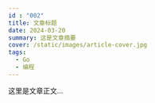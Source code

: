 ```yaml
---
id : "002"
title: 文章标题
date: 2024-03-20
summary: 这是文章摘要
cover: /static/images/article-cover.jpg
tags:
  - Go
  - 编程
---
```


这里是文章正文... 